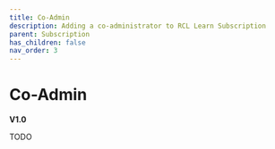 ```yaml
---
title: Co-Admin
description: Adding a co-administrator to RCL Learn Subscription
parent: Subscription
has_children: false
nav_order: 3
---
```


# Co-Admin
**V1.0**

TODO